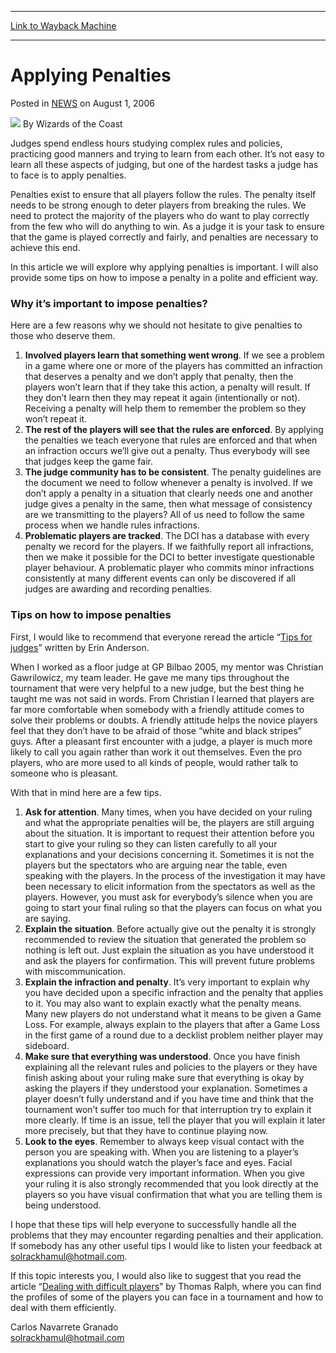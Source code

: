
---
[Link to Wayback Machine](https://web.archive.org/web/20220518121529/https://magic.wizards.com/en/articles/archive/applying-penalties-2006-08-01)

[_metadata_:author]:- "Wizards of the Coast"
[_metadata_:description]:- "Judges spend endless hours studying complex rules and policies, practicing good manners and trying to learn from each other. It’s not easy to learn all these aspects of judging, but one of the hardest tasks a judge has to face is to apply penalties. Penalties exist to ensure that all players follow the rules. The penalty itself needs to be strong enough to deter players from"
[_metadata_:generator]:- "Drupal 7 (http://drupal.org)"
[_metadata_:node]:- "937911"
[_metadata_:publish_date]:- "2006-08-01"
[_metadata_:source]:- "div-main-content"
[_metadata_:title]:- "Applying Penalties"
[_metadata_:wayback_capture_timestamp]:- "2022-05-18 12:15:29"
[_metadata_:wayback_raw_url]:- "https://web.archive.org/web/20220518121529id_/https://magic.wizards.com/en/articles/archive/applying-penalties-2006-08-01"
[_metadata_:wayback_url]:- "https://magic.wizards.com/en/articles/archive/applying-penalties-2006-08-01"
---


Applying Penalties
==================



 Posted in [NEWS](/en/articles)
 on August 1, 2006 






![](https://media.magic.wizards.com/styles/auth_small/public/images/person/wizards_author.jpg)
By Wizards of the Coast











Judges spend endless hours studying complex rules and policies, practicing good manners and trying to learn from each other. It’s not easy to learn all these aspects of judging, but one of the hardest tasks a judge has to face is to apply penalties.


Penalties exist to ensure that all players follow the rules. The penalty itself needs to be strong enough to deter players from breaking the rules. We need to protect the majority of the players who do want to play correctly from the few who will do anything to win. As a judge it is your task to ensure that the game is played correctly and fairly, and penalties are necessary to achieve this end.


In this article we will explore why applying penalties is important. I will also provide some tips on how to impose a penalty in a polite and efficient way.


### Why it’s important to impose penalties?


Here are a few reasons why we should not hesitate to give penalties to those who deserve them.


1. **Involved players learn that something went wrong**. If we see a problem in a game where one or more of the players has committed an infraction that deserves a penalty and we don’t apply that penalty, then the players won’t learn that if they take this action, a penalty will result. If they don’t learn then they may repeat it again (intentionally or not). Receiving a penalty will help them to remember the problem so they won’t repeat it.
2. **The rest of the players will see that the rules are enforced**. By applying the penalties we teach everyone that rules are enforced and that when an infraction occurs we’ll give out a penalty. Thus everybody will see that judges keep the game fair.
3. **The judge community has to be consistent**. The penalty guidelines are the document we need to follow whenever a penalty is involved. If we don’t apply a penalty in a situation that clearly needs one and another judge gives a penalty in the same, then what message of consistency are we transmitting to the players? All of us need to follow the same process when we handle rules infractions.
4. **Problematic players are tracked**. The DCI has a database with every penalty we record for the players. If we faithfully report all infractions, then we make it possible for the DCI to better investigate questionable player behaviour. A problematic player who commits minor infractions consistently at many different events can only be discovered if all judges are awarding and recording penalties.

### Tips on how to impose penalties


First, I would like to recommend that everyone reread the article “[Tips for judges](http://magic.wizards.com/en/articles/archive/tips-judges-2005-12-14)” written by Erin Anderson.


When I worked as a floor judge at GP Bilbao 2005, my mentor was Christian Gawrilowicz, my team leader. He gave me many tips throughout the tournament that were very helpful to a new judge, but the best thing he taught me was not said in words. From Christian I learned that players are far more comfortable when somebody with a friendly attitude comes to solve their problems or doubts. A friendly attitude helps the novice players feel that they don’t have to be afraid of those “white and black stripes” guys. After a pleasant first encounter with a judge, a player is much more likely to call you again rather than work it out themselves. Even the pro players, who are more used to all kinds of people, would rather talk to someone who is pleasant.


With that in mind here are a few tips.


1. **Ask for attention**. Many times, when you have decided on your ruling and what the appropriate penalties will be, the players are still arguing about the situation. It is important to request their attention before you start to give your ruling so they can listen carefully to all your explanations and your decisions concerning it. Sometimes it is not the players but the spectators who are arguing near the table, even speaking with the players. In the process of the investigation it may have been necessary to elicit information from the spectators as well as the players. However, you must ask for everybody’s silence when you are going to start your final ruling so that the players can focus on what you are saying.
2. **Explain the situation**. Before actually give out the penalty it is strongly recommended to review the situation that generated the problem so nothing is left out. Just explain the situation as you have understood it and ask the players for confirmation. This will prevent future problems with miscommunication.
3. **Explain the infraction and penalty**. It’s very important to explain why you have decided upon a specific infraction and the penalty that applies to it. You may also want to explain exactly what the penalty means. Many new players do not understand what it means to be given a Game Loss. For example, always explain to the players that after a Game Loss in the first game of a round due to a decklist problem neither player may sideboard.
4. **Make sure that everything was understood**. Once you have finish explaining all the relevant rules and policies to the players or they have finish asking about your ruling make sure that everything is okay by asking the players if they understood your explanation. Sometimes a player doesn’t fully understand and if you have time and think that the tournament won’t suffer too much for that interruption try to explain it more clearly. If time is an issue, tell the player that you will explain it later more precisely, but that they have to continue playing now.
5. **Look to the eyes**. Remember to always keep visual contact with the person you are speaking with. When you are listening to a player’s explanations you should watch the player’s face and eyes. Facial expressions can provide very important information. When you give your ruling it is also strongly recommended that you look directly at the players so you have visual confirmation that what you are telling them is being understood.

I hope that these tips will help everyone to successfully handle all the problems that they may encounter regarding penalties and their application. If somebody has any other useful tips I would like to listen your feedback at [solrackhamul@hotmail.com](mailto:solrackhamul@hotmail.com).


If this topic interests you, I would also like to suggest that you read the article “[Dealing with difficult players](http://magic.wizards.com/en/articles/archive/dealing-difficult-players-2004-12-21)” by Thomas Ralph, where you can find the profiles of some of the players you can face in a tournament and how to deal with them efficiently.


Carlos Navarrete Granado  
[solrackhamul@hotmail.com](mailto:solrackhamul@hotmail.com)







